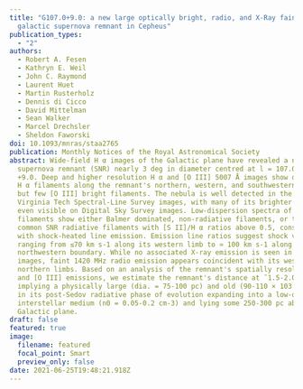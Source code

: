 ```yaml
---
title: "G107.0+9.0: a new large optically bright, radio, and X-Ray faint
  galactic supernova remnant in Cepheus"
publication_types:
  - "2"
authors:
  - Robert A. Fesen
  - Kathryn E. Weil
  - John C. Raymond
  - Laurent Huet
  - Martin Rusterholz
  - Dennis di Cicco
  - David Mittelman
  - Sean Walker
  - Marcel Drechsler
  - Sheldon Faworski
doi: 10.1093/mnras/staa2765
publication: Monthly Notices of the Royal Astronomical Society
abstract: Wide-field H α images of the Galactic plane have revealed a new
  supernova remnant (SNR) nearly 3 deg in diameter centred at l = 107.0, b =
  +9.0. Deep and higher resolution H α and [O III] 5007 Å images show dozens of
  H α filaments along the remnant's northern, western, and southwestern limbs,
  but few [O III] bright filaments. The nebula is well detected in the H α
  Virginia Tech Spectral-Line Survey images, with many of its brighter filaments
  even visible on Digital Sky Survey images. Low-dispersion spectra of several
  filaments show either Balmer dominated, non-radiative filaments, or the more
  common SNR radiative filaments with [S II]/H α ratios above 0.5, consistent
  with shock-heated line emission. Emission line ratios suggest shock velocities
  ranging from ≤70 km s-1 along its western limb to ≃ 100 km s-1 along its
  northwestern boundary. While no associated X-ray emission is seen in ROSAT
  images, faint 1420 MHz radio emission appears coincident with its western and
  northern limbs. Based on an analysis of the remnant's spatially resolved H α
  and [O III] emissions, we estimate the remnant's distance at ˜1.5-2.0 kpc
  implying a physically large (dia. = 75-100 pc) and old (90-110 × 103 yr) SNR
  in its post-Sedov radiative phase of evolution expanding into a low-density
  interstellar medium (n0 = 0.05-0.2 cm-3) and lying some 250-300 pc above the
  Galactic plane.
draft: false
featured: true
image:
  filename: featured
  focal_point: Smart
  preview_only: false
date: 2021-06-25T19:48:21.918Z
---
```

